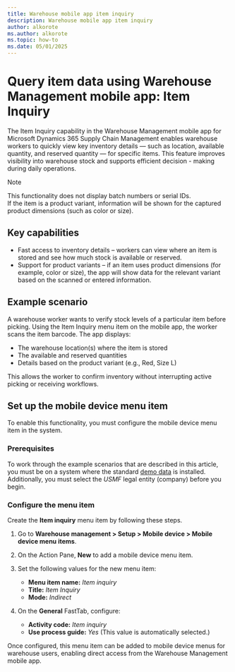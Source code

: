 ```yaml
---
title: Warehouse mobile app item inquiry
description: Warehouse mobile app item inquiry
author: alkorote
ms.author: alkorote
ms.topic: how-to
ms.date: 05/01/2025
---
```

# Query item data using Warehouse Management mobile app: Item Inquiry

The Item Inquiry capability in the Warehouse Management mobile app for Microsoft Dynamics 365 Supply Chain Management enables warehouse workers to quickly view key inventory details — such as location, available quantity, and reserved quantity — for specific items. This feature improves visibility into warehouse stock and supports efficient decision - making during daily operations.

> [!NOTE]
> This functionality does not display batch numbers or serial IDs.  
> If the item is a product variant, information will be shown for the captured product dimensions (such as color or size).

## Key capabilities
- Fast access to inventory details – workers can view where an item is stored and see how much stock is available or reserved.
- Support for product variants – if an item uses product dimensions (for example, color or size), the app will show data for the relevant variant based on the scanned or entered information.

## Example scenario
A warehouse worker wants to verify stock levels of a particular item before picking. Using the Item Inquiry menu item on the mobile app, the worker scans the item barcode. The app displays:
- The warehouse location(s) where the item is stored
- The available and reserved quantities
- Details based on the product variant (e.g., Red, Size L)

This allows the worker to confirm inventory without interrupting active picking or receiving workflows.

## Set up the mobile device menu item
To enable this functionality, you must configure the mobile device menu item in the system.

### Prerequisites

To work through the example scenarios that are described in this article, you must be on a system where the standard [demo data](../../fin-ops-core/dev-itpro/deployment/deploy-demo-environment.md) is installed. Additionally, you must select the *USMF* legal entity (company) before you begin.

### Configure the menu item
Create the **Item inquiry** menu item by following these steps.

1. Go to **Warehouse management \> Setup \> Mobile device \> Mobile device menu items**.
1. On the Action Pane, **New** to add a mobile device menu item.
1. Set the following values for the new menu item:
    - **Menu item name:** *Item inquiry*
    - **Title:** *Item Inquiry*
    - **Mode:** *Indirect*

1. On the **General** FastTab, configure:

    - **Activity code:** *Item inquiry*
    - **Use process guide:** *Yes* (This value is automatically selected.)

Once configured, this menu item can be added to mobile device menus for warehouse users, enabling direct access from the Warehouse Management mobile app.

